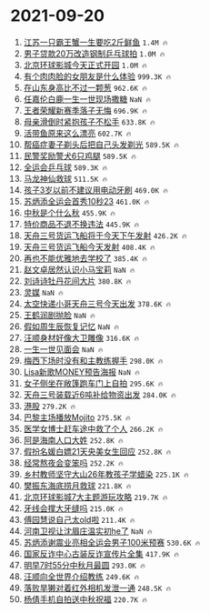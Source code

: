 # 2021-09-20

1. [江苏一只霸王蟹一生要吃2斤鲜鱼](https://s.weibo.com/weibo?q=%E6%B1%9F%E8%8B%8F%E4%B8%80%E5%8F%AA%E9%9C%B8%E7%8E%8B%E8%9F%B9%E4%B8%80%E7%94%9F%E8%A6%81%E5%90%832%E6%96%A4%E9%B2%9C%E9%B1%BC&Refer=top) `1.4M 🔥`
1. [男子贷款20万改造钢制乒乓球拍](https://s.weibo.com/weibo?q=%23%E7%94%B7%E5%AD%90%E8%B4%B7%E6%AC%BE20%E4%B8%87%E6%94%B9%E9%80%A0%E9%92%A2%E5%88%B6%E4%B9%92%E4%B9%93%E7%90%83%E6%8B%8D%23&Refer=top) `1.0M 🔥`
1. [北京环球影城今天正式开园](https://s.weibo.com/weibo?q=%23%E5%8C%97%E4%BA%AC%E7%8E%AF%E7%90%83%E5%BD%B1%E5%9F%8E%E4%BB%8A%E5%A4%A9%E6%AD%A3%E5%BC%8F%E5%BC%80%E5%9B%AD%23&Refer=top) `1.0M 🔥`
1. [有个肉肉脸的女朋友是什么体验](https://s.weibo.com/weibo?q=%23%E6%9C%89%E4%B8%AA%E8%82%89%E8%82%89%E8%84%B8%E7%9A%84%E5%A5%B3%E6%9C%8B%E5%8F%8B%E6%98%AF%E4%BB%80%E4%B9%88%E4%BD%93%E9%AA%8C%23&Refer=top) `999.3K 🔥`
1. [在山东身高比不过一颗葱](https://s.weibo.com/weibo?q=%23%E5%9C%A8%E5%B1%B1%E4%B8%9C%E8%BA%AB%E9%AB%98%E6%AF%94%E4%B8%8D%E8%BF%87%E4%B8%80%E9%A2%97%E8%91%B1%23&Refer=top) `962.6K 🔥`
1. [任嘉伦白鹿一生一世现场撒糖](https://s.weibo.com/weibo?q=%23%E4%BB%BB%E5%98%89%E4%BC%A6%E7%99%BD%E9%B9%BF%E4%B8%80%E7%94%9F%E4%B8%80%E4%B8%96%E7%8E%B0%E5%9C%BA%E6%92%92%E7%B3%96%23&Refer=top) `NaN 🔥`
1. [王者荣耀新赛季落子无悔](https://s.weibo.com/weibo?q=%23%E7%8E%8B%E8%80%85%E8%8D%A3%E8%80%80%E6%96%B0%E8%B5%9B%E5%AD%A3%E8%90%BD%E5%AD%90%E6%97%A0%E6%82%94%23&Refer=top) `696.9K 🔥`
1. [母亲滑倒时紧抱孩子不松手](https://s.weibo.com/weibo?q=%23%E6%AF%8D%E4%BA%B2%E6%BB%91%E5%80%92%E6%97%B6%E7%B4%A7%E6%8A%B1%E5%AD%A9%E5%AD%90%E4%B8%8D%E6%9D%BE%E6%89%8B%23&Refer=top) `633.8K 🔥`
1. [活带鱼原来这么漂亮](https://s.weibo.com/weibo?q=%23%E6%B4%BB%E5%B8%A6%E9%B1%BC%E5%8E%9F%E6%9D%A5%E8%BF%99%E4%B9%88%E6%BC%82%E4%BA%AE%23&Refer=top) `602.7K 🔥`
1. [帮癌症妻子剃头后把自己头发剃光](https://s.weibo.com/weibo?q=%23%E5%B8%AE%E7%99%8C%E7%97%87%E5%A6%BB%E5%AD%90%E5%89%83%E5%A4%B4%E5%90%8E%E6%8A%8A%E8%87%AA%E5%B7%B1%E5%A4%B4%E5%8F%91%E5%89%83%E5%85%89%23&Refer=top) `589.5K 🔥`
1. [民警奖励警犬6只鸡腿](https://s.weibo.com/weibo?q=%23%E6%B0%91%E8%AD%A6%E5%A5%96%E5%8A%B1%E8%AD%A6%E7%8A%AC6%E5%8F%AA%E9%B8%A1%E8%85%BF%23&Refer=top) `589.5K 🔥`
1. [全运会乒乓球](https://s.weibo.com/weibo?q=%E5%85%A8%E8%BF%90%E4%BC%9A%E4%B9%92%E4%B9%93%E7%90%83&Refer=top) `589.3K 🔥`
1. [马龙神仙救球](https://s.weibo.com/weibo?q=%23%E9%A9%AC%E9%BE%99%E7%A5%9E%E4%BB%99%E6%95%91%E7%90%83%23&Refer=top) `511.5K 🔥`
1. [孩子3岁以前不建议用电动牙刷](https://s.weibo.com/weibo?q=%23%E5%AD%A9%E5%AD%903%E5%B2%81%E4%BB%A5%E5%89%8D%E4%B8%8D%E5%BB%BA%E8%AE%AE%E7%94%A8%E7%94%B5%E5%8A%A8%E7%89%99%E5%88%B7%23&Refer=top) `469.0K 🔥`
1. [苏炳添全运会首秀10秒23](https://s.weibo.com/weibo?q=%23%E8%8B%8F%E7%82%B3%E6%B7%BB%E5%85%A8%E8%BF%90%E4%BC%9A%E9%A6%96%E7%A7%8010%E7%A7%9223%23&Refer=top) `461.0K 🔥`
1. [中秋是个什么秋](https://s.weibo.com/weibo?q=%23%E4%B8%AD%E7%A7%8B%E6%98%AF%E4%B8%AA%E4%BB%80%E4%B9%88%E7%A7%8B%23&Refer=top) `455.9K 🔥`
1. [特价商品不退不换违法](https://s.weibo.com/weibo?q=%23%E7%89%B9%E4%BB%B7%E5%95%86%E5%93%81%E4%B8%8D%E9%80%80%E4%B8%8D%E6%8D%A2%E8%BF%9D%E6%B3%95%23&Refer=top) `445.9K 🔥`
1. [天舟三号货运飞船将于今天下午发射](https://s.weibo.com/weibo?q=%E5%A4%A9%E8%88%9F%E4%B8%89%E5%8F%B7%E8%B4%A7%E8%BF%90%E9%A3%9E%E8%88%B9%E5%B0%86%E4%BA%8E%E4%BB%8A%E5%A4%A9%E4%B8%8B%E5%8D%88%E5%8F%91%E5%B0%84&Refer=top) `426.2K 🔥`
1. [天舟三号货运飞船今天发射](https://s.weibo.com/weibo?q=%23%E5%A4%A9%E8%88%9F%E4%B8%89%E5%8F%B7%E8%B4%A7%E8%BF%90%E9%A3%9E%E8%88%B9%E4%BB%8A%E5%A4%A9%E5%8F%91%E5%B0%84%23&Refer=top) `408.4K 🔥`
1. [再也不能优雅地去学校了](https://s.weibo.com/weibo?q=%23%E5%86%8D%E4%B9%9F%E4%B8%8D%E8%83%BD%E4%BC%98%E9%9B%85%E5%9C%B0%E5%8E%BB%E5%AD%A6%E6%A0%A1%E4%BA%86%23&Refer=top) `385.4K 🔥`
1. [赵文卓居然认识小马宝莉](https://s.weibo.com/weibo?q=%23%E8%B5%B5%E6%96%87%E5%8D%93%E5%B1%85%E7%84%B6%E8%AE%A4%E8%AF%86%E5%B0%8F%E9%A9%AC%E5%AE%9D%E8%8E%89%23&Refer=top) `NaN 🔥`
1. [刘诗诗牡丹花间大片](https://s.weibo.com/weibo?q=%23%E5%88%98%E8%AF%97%E8%AF%97%E7%89%A1%E4%B8%B9%E8%8A%B1%E9%97%B4%E5%A4%A7%E7%89%87%23&Refer=top) `380.8K 🔥`
1. [灵媒](https://s.weibo.com/weibo?q=%E7%81%B5%E5%AA%92&Refer=top) `NaN 🔥`
1. [太空快递小哥天舟三号今天出发](https://s.weibo.com/weibo?q=%23%E5%A4%AA%E7%A9%BA%E5%BF%AB%E9%80%92%E5%B0%8F%E5%93%A5%E5%A4%A9%E8%88%9F%E4%B8%89%E5%8F%B7%E4%BB%8A%E5%A4%A9%E5%87%BA%E5%8F%91%23&Refer=top) `378.6K 🔥`
1. [王鹤润剧抛脸](https://s.weibo.com/weibo?q=%23%E7%8E%8B%E9%B9%A4%E6%B6%A6%E5%89%A7%E6%8A%9B%E8%84%B8%23&Refer=top) `NaN 🔥`
1. [假如周生辰恢复记忆](https://s.weibo.com/weibo?q=%23%E5%81%87%E5%A6%82%E5%91%A8%E7%94%9F%E8%BE%B0%E6%81%A2%E5%A4%8D%E8%AE%B0%E5%BF%86%23&Refer=top) `NaN 🔥`
1. [汪顺身材好像大卫雕像](https://s.weibo.com/weibo?q=%23%E6%B1%AA%E9%A1%BA%E8%BA%AB%E6%9D%90%E5%A5%BD%E5%83%8F%E5%A4%A7%E5%8D%AB%E9%9B%95%E5%83%8F%23&Refer=top) `316.6K 🔥`
1. [一生一世见面会](https://s.weibo.com/weibo?q=%23%E4%B8%80%E7%94%9F%E4%B8%80%E4%B8%96%E8%A7%81%E9%9D%A2%E4%BC%9A%23&Refer=top) `NaN 🔥`
1. [梅西下场时没有和主教练握手](https://s.weibo.com/weibo?q=%23%E6%A2%85%E8%A5%BF%E4%B8%8B%E5%9C%BA%E6%97%B6%E6%B2%A1%E6%9C%89%E5%92%8C%E4%B8%BB%E6%95%99%E7%BB%83%E6%8F%A1%E6%89%8B%23&Refer=top) `298.0K 🔥`
1. [Lisa新歌MONEY预告海报](https://s.weibo.com/weibo?q=%23Lisa%E6%96%B0%E6%AD%8CMONEY%E9%A2%84%E5%91%8A%E6%B5%B7%E6%8A%A5%23&Refer=top) `NaN 🔥`
1. [女子侧坐在敞篷跑车门上自拍](https://s.weibo.com/weibo?q=%23%E5%A5%B3%E5%AD%90%E4%BE%A7%E5%9D%90%E5%9C%A8%E6%95%9E%E7%AF%B7%E8%B7%91%E8%BD%A6%E9%97%A8%E4%B8%8A%E8%87%AA%E6%8B%8D%23&Refer=top) `295.6K 🔥`
1. [天舟三号装载近6吨补给物资出发](https://s.weibo.com/weibo?q=%23%E5%A4%A9%E8%88%9F%E4%B8%89%E5%8F%B7%E8%A3%85%E8%BD%BD%E8%BF%916%E5%90%A8%E8%A1%A5%E7%BB%99%E7%89%A9%E8%B5%84%E5%87%BA%E5%8F%91%23&Refer=top) `284.0K 🔥`
1. [港股](https://s.weibo.com/weibo?q=%E6%B8%AF%E8%82%A1&Refer=top) `279.2K 🔥`
1. [巴黎主场播放Mojito](https://s.weibo.com/weibo?q=%23%E5%B7%B4%E9%BB%8E%E4%B8%BB%E5%9C%BA%E6%92%AD%E6%94%BEMojito%23&Refer=top) `275.5K 🔥`
1. [医学女博士赶车途中救了个人](https://s.weibo.com/weibo?q=%23%E5%8C%BB%E5%AD%A6%E5%A5%B3%E5%8D%9A%E5%A3%AB%E8%B5%B6%E8%BD%A6%E9%80%94%E4%B8%AD%E6%95%91%E4%BA%86%E4%B8%AA%E4%BA%BA%23&Refer=top) `266.2K 🔥`
1. [阿是海南人口大姓](https://s.weibo.com/weibo?q=%23%E9%98%BF%E6%98%AF%E6%B5%B7%E5%8D%97%E4%BA%BA%E5%8F%A3%E5%A4%A7%E5%A7%93%23&Refer=top) `252.8K 🔥`
1. [假扮名媛白嫖21天央美女生回应](https://s.weibo.com/weibo?q=%23%E5%81%87%E6%89%AE%E5%90%8D%E5%AA%9B%E7%99%BD%E5%AB%9621%E5%A4%A9%E5%A4%AE%E7%BE%8E%E5%A5%B3%E7%94%9F%E5%9B%9E%E5%BA%94%23&Refer=top) `252.8K 🔥`
1. [经常熬夜会变笨吗](https://s.weibo.com/weibo?q=%23%E7%BB%8F%E5%B8%B8%E7%86%AC%E5%A4%9C%E4%BC%9A%E5%8F%98%E7%AC%A8%E5%90%97%23&Refer=top) `252.2K 🔥`
1. [乡村教师坚守大山26年教孩子学蜡染](https://s.weibo.com/weibo?q=%23%E4%B9%A1%E6%9D%91%E6%95%99%E5%B8%88%E5%9D%9A%E5%AE%88%E5%A4%A7%E5%B1%B126%E5%B9%B4%E6%95%99%E5%AD%A9%E5%AD%90%E5%AD%A6%E8%9C%A1%E6%9F%93%23&Refer=top) `225.1K 🔥`
1. [樊振东海底捞月救球](https://s.weibo.com/weibo?q=%23%E6%A8%8A%E6%8C%AF%E4%B8%9C%E6%B5%B7%E5%BA%95%E6%8D%9E%E6%9C%88%E6%95%91%E7%90%83%23&Refer=top) `221.8K 🔥`
1. [北京环球影城7大主题游玩攻略](https://s.weibo.com/weibo?q=%23%E5%8C%97%E4%BA%AC%E7%8E%AF%E7%90%83%E5%BD%B1%E5%9F%8E7%E5%A4%A7%E4%B8%BB%E9%A2%98%E6%B8%B8%E7%8E%A9%E6%94%BB%E7%95%A5%23&Refer=top) `219.7K 🔥`
1. [牙线会撑大牙缝吗](https://s.weibo.com/weibo?q=%23%E7%89%99%E7%BA%BF%E4%BC%9A%E6%92%91%E5%A4%A7%E7%89%99%E7%BC%9D%E5%90%97%23&Refer=top) `215.0K 🔥`
1. [傅园慧说自己太old啦](https://s.weibo.com/weibo?q=%E5%82%85%E5%9B%AD%E6%85%A7%E8%AF%B4%E8%87%AA%E5%B7%B1%E5%A4%AAold%E5%95%A6&Refer=top) `211.4K 🔥`
1. [河南卫视让沈眉庄温实初he了](https://s.weibo.com/weibo?q=%23%E6%B2%B3%E5%8D%97%E5%8D%AB%E8%A7%86%E8%AE%A9%E6%B2%88%E7%9C%89%E5%BA%84%E6%B8%A9%E5%AE%9E%E5%88%9Dhe%E4%BA%86%23&Refer=top) `NaN 🔥`
1. [苏炳添谢震业亮相全运会男子100米预赛](https://s.weibo.com/weibo?q=%23%E8%8B%8F%E7%82%B3%E6%B7%BB%E8%B0%A2%E9%9C%87%E4%B8%9A%E4%BA%AE%E7%9B%B8%E5%85%A8%E8%BF%90%E4%BC%9A%E7%94%B7%E5%AD%90100%E7%B1%B3%E9%A2%84%E8%B5%9B%23&Refer=top) `530.6K 🔥`
1. [国家反诈中心古装反诈宣传片全集](https://s.weibo.com/weibo?q=%23%E5%9B%BD%E5%AE%B6%E5%8F%8D%E8%AF%88%E4%B8%AD%E5%BF%83%E5%8F%A4%E8%A3%85%E5%8F%8D%E8%AF%88%E5%AE%A3%E4%BC%A0%E7%89%87%E5%85%A8%E9%9B%86%23&Refer=top) `417.9K 🔥`
1. [明早7时55分中秋月最圆](https://s.weibo.com/weibo?q=%23%E6%98%8E%E6%97%A97%E6%97%B655%E5%88%86%E4%B8%AD%E7%A7%8B%E6%9C%88%E6%9C%80%E5%9C%86%23&Refer=top) `293.0K 🔥`
1. [汪顺向全世界介绍教练](https://s.weibo.com/weibo?q=%23%E6%B1%AA%E9%A1%BA%E5%90%91%E5%85%A8%E4%B8%96%E7%95%8C%E4%BB%8B%E7%BB%8D%E6%95%99%E7%BB%83%23&Refer=top) `249.6K 🔥`
1. [落败旱獭对着红外相机发泄一通](https://s.weibo.com/weibo?q=%23%E8%90%BD%E8%B4%A5%E6%97%B1%E7%8D%AD%E5%AF%B9%E7%9D%80%E7%BA%A2%E5%A4%96%E7%9B%B8%E6%9C%BA%E5%8F%91%E6%B3%84%E4%B8%80%E9%80%9A%23&Refer=top) `248.5K 🔥`
1. [杨倩手机自拍送中秋祝福](https://s.weibo.com/weibo?q=%23%E6%9D%A8%E5%80%A9%E6%89%8B%E6%9C%BA%E8%87%AA%E6%8B%8D%E9%80%81%E4%B8%AD%E7%A7%8B%E7%A5%9D%E7%A6%8F%23&Refer=top) `220.7K 🔥`
